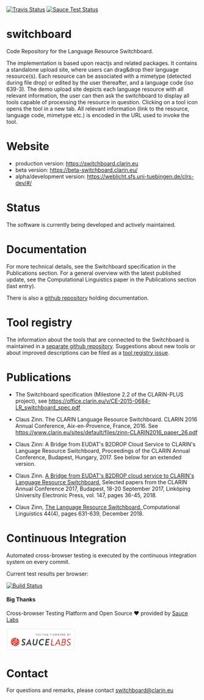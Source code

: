 [![Travis Status](https://travis-ci.org/clarin-eric/switchboard.svg?branch=master)](https://travis-ci.org/clarin-eric/switchboard)
[![Sauce Test Status](https://saucelabs.com/buildstatus/switchboard)](https://app.saucelabs.com/u/switchboard)
# switchboard
Code Repository for the Language Resource Switchboard.

The implementation is based upon reactjs and related packages. It contains a standalone upload site,
where users can drag&drop their language resource(s). Each resource can be associated with a
mimetype (detected during file drop) or edited by the user thereafter, and a language code (iso
639-3). The demo upload site depicts each language resource with all relevant information, the user
can then ask the switchboard to display all tools capable of processing the resource in question.
Clicking on a tool icon opens the tool in a new tab. All relevant information (link to the
resource, language code, mimetype etc.) is encoded in the URL used to invoke the tool.

# Website

 * production version: https://switchboard.clarin.eu
 * beta version: https://beta-switchboard.clarin.eu/
 * alpha/development version: https://weblicht.sfs.uni-tuebingen.de/clrs-dev/#/


# Status
The software is currently being developed and actively maintained.

# Documentation

For more technical details, see the Switchboard specification in the Publications section. For a
general overview with the latest published update, see the Computational Linguistics paper in the
Publications section (last entry).

There is also a <a href="https://github.com/clarin-eric/switchboard-doc">github repository</a> holding documentation.

# Tool registry

The information about the tools that are connected to the Switchboard is maintained in a <a href="https://github.com/clarin-eric/switchboard-tool-registry">separate github repository</a>. Suggestions about new tools or about improved descriptions can be filed as a <a href="https://github.com/clarin-eric/switchboard-tool-registry/issues">tool registry issue</a>.

# Publications

- The Switchboard specification (Milestone 2.2 of the CLARIN-PLUS project), see https://office.clarin.eu/v/CE-2015-0684-LR_switchboard_spec.pdf

- Claus Zinn. The CLARIN Language Resource Switchboard. CLARIN 2016 Annual Conference, Aix-en-Provence, France, 2016.
See https://www.clarin.eu/sites/default/files/zinn-CLARIN2016_paper_26.pdf

- Claus Zinn: A Bridge from EUDAT's B2DROP Cloud Service to CLARIN's Language Resource Switchboard, Proceedings of the CLARIN Annual Conference, Budapest, Hungary, 2017. See below for an extended version.

- Claus Zinn. <a href="http://www.ep.liu.se/ecp/147/004/ecp17147004.pdf"> A Bridge from EUDAT's B2DROP cloud service to CLARIN's Language Resource Switchboard.</a> Selected papers from the CLARIN Annual Conference 2017, Budapest, 18-20 September 2017, Linköping University Electronic Press, vol. 147, pages 36-45, 2018.

- Claus Zinn, <a href="https://www.mitpressjournals.org/doi/pdf/10.1162/coli_a_00329"> The Language Resource Switchboard. </a> Computational Linguistics 44(4), pages 631-639, December 2018.

# Continuous Integration

Automated cross-browser testing is executed by the continuous integration system on every commit.

Current test results per browser:

[![Build Status](https://app.saucelabs.com/browser-matrix/switchboard.svg)](https://saucelabs.com/u/switchboard)

#### Big Thanks

Cross-browser Testing Platform and Open Source ❤️ provided by [Sauce Labs][homepage]

[homepage]: https://saucelabs.com

<img src="PoweredbySauceLabs.svg" width="180" alt="Powered by SauceLabs">

# Contact

For questions and remarks, please contact switchboard@clarin.eu
